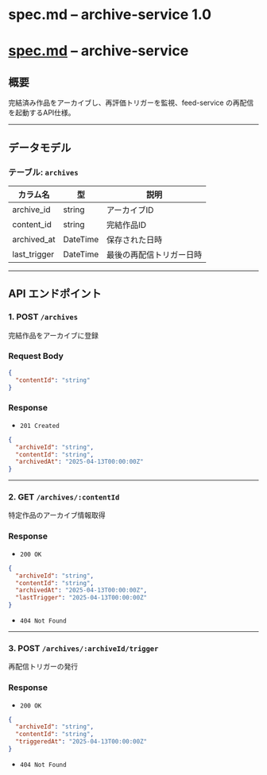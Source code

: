 # spec.md – archive-service 1.0

# [spec.md](http://spec.md/) – archive-service

## 概要

完結済み作品をアーカイブし、再評価トリガーを監視、feed-service の再配信を起動するAPI仕様。

---

## データモデル

### テーブル: `archives`

| カラム名 | 型 | 説明 |
| --- | --- | --- |
| archive_id | string | アーカイブID |
| content_id | string | 完結作品ID |
| archived_at | DateTime | 保存された日時 |
| last_trigger | DateTime | 最後の再配信トリガー日時 |

---

## API エンドポイント

### 1. POST `/archives`

完結作品をアーカイブに登録

### Request Body

```json
{
  "contentId": "string"
}

```

### Response

- `201 Created`

```json
{
  "archiveId": "string",
  "contentId": "string",
  "archivedAt": "2025-04-13T00:00:00Z"
}

```

---

### 2. GET `/archives/:contentId`

特定作品のアーカイブ情報取得

### Response

- `200 OK`

```json
{
  "archiveId": "string",
  "contentId": "string",
  "archivedAt": "2025-04-13T00:00:00Z",
  "lastTrigger": "2025-04-13T00:00:00Z"
}

```

- `404 Not Found`

---

### 3. POST `/archives/:archiveId/trigger`

再配信トリガーの発行

### Response

- `200 OK`

```json
{
  "archiveId": "string",
  "contentId": "string",
  "triggeredAt": "2025-04-13T00:00:00Z"
}

```

- `404 Not Found`